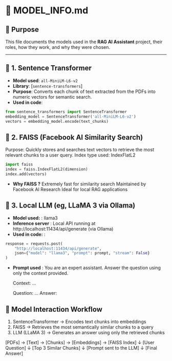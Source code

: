 # 🧠 MODEL_INFO.md

## 📌 Purpose

This file documents the models used in the **RAG AI Assistant** project, their roles, how they work, and why they were chosen.

---

## 🔹 1. Sentence Transformer

- **Model used**: `all-MiniLM-L6-v2`  
- **Library**: [`sentence-transformers`]  
- **Purpose**: Converts each chunk of text extracted from the PDFs into numeric vectors for semantic search.  
- **Used in code**:

```python
from sentence_transformers import SentenceTransformer
embedding_model = SentenceTransformer('all-MiniLM-L6-v2')
vectors = embedding_model.encode(text_chunks)
```

## 🔹 2. FAISS (Facebook AI Similarity Search)

Purpose: Quickly stores and searches text vectors to retrieve the most relevant chunks to a user query.
Index type used: IndexFlatL2

```python
import faiss
index = faiss.IndexFlatL2(dimension)
index.add(vectors)
```
- **Why FAISS ?**
    Extremely fast for similarity search
    Maintained by Facebook AI Research
    Ideal for local RAG applications

## 🔹 3. Local LLM (eg, LLaMA 3 via Ollama)

- **Model used:** : llama3
- **Inference server** : Local API running at http://localhost:11434/api/generate (via Ollama)
- **Used in code:** :

```python
response = requests.post(
    "http://localhost:11434/api/generate",
    json={"model": "llama3", "prompt": prompt, "stream": False}
)
```
- **Prompt used** :
    You are an expert assistant. Answer the question using only the context provided.

    Context:
    ...

    Question: ...
    Answer:

## 🧩 Model Interaction Workflow
1. SentenceTransformer → Encodes text chunks into embeddings
2. FAISS → Retrieves the most semantically similar chunks to a query
3. LLM (LLaMA 3) → Generates an answer using only the retrieved chunks


[PDFs] → [Text] → [Chunks] → [Embeddings] → [FAISS Index]
                                                  ↓
                                              [User Question]
                                                  ↓
                                        [Top 3 Similar Chunks]
                                                  ↓
                                       [Prompt sent to the LLM]
                                                  ↓
                                             [Final Answer]
